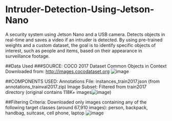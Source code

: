 # Intruder-Detection-Using-Jetson-Nano
A security system using Jetson Nano and a USB camera. Detects objects in real-time and saves a video if an intruder is detected. By using pre-trained weights and a custom dataset, the goal is to identify specific objects of interest, such as people and items, based on their appearance in surveillance footage.

##Data Used
###SOURCE:
COCO 2017 Dataset
Common Objects in Context
Downloaded from: http://images.cocodataset.org
![image](https://github.com/user-attachments/assets/be4ebef4-5407-4f35-853c-340b5721aae0)

##COMPONENTS USED:
Annotations File: instances_train2017.json (from annotations_trainval2017.zip)
Image Subset: Filtered from train2017 directory (original contains 118K+ images![image](https://github.com/user-attachments/assets/b5c13bb3-f68c-4702-a13d-d1062471c575))

##Filtering Criteria:
Downloaded only images containing any of the following target classes (around 67,910 images):
person, backpack, handbag, suitcase, cell phone, laptop
![image](https://github.com/user-attachments/assets/ca99e634-c1e5-4736-a2fc-c3fe916a0912)


